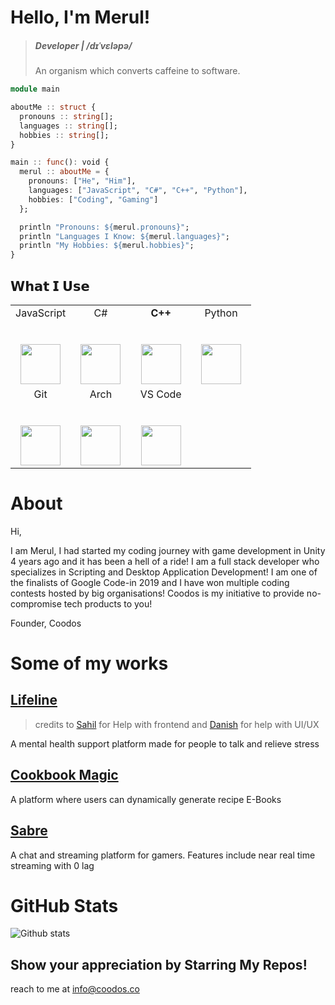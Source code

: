 # Hello, I'm Merul!

> ##### Developer | /dɪˈvɛləpə/
> An organism which converts caffeine to software.

```julia
module main

aboutMe :: struct {
  pronouns :: string[];
  languages :: string[];
  hobbies :: string[];
}

main :: func(): void {
  merul :: aboutMe = {
    pronouns: ["He", "Him"],
    languages: ["JavaScript", "C#", "C++", "Python"],
    hobbies: ["Coding", "Gaming"]
  };

  println "Pronouns: ${merul.pronouns}";
  println "Languages I Know: ${merul.languages}";
  println "My Hobbies: ${merul.hobbies}";
}
```

## 𝗪𝗵𝗮𝘁 𝗜 𝗨𝘀𝗲

<table>
  <tbody>
    <tr valign="top">
      <td width="25%" align="center">
        <span>JavaScript</span><br><br><br>
        <img height="64px" src="https://upload.wikimedia.org/wikipedia/commons/6/6a/JavaScript-logo.png">
      </td>
      <td width="25%" align="center">
        <span>C#</span><br><br><br>
        <img height="64px" src="https://cdn.svgporn.com/logos/c-sharp.svg">
      </td>
      <td width="25%" align="center">
        <span><strong>C++</span><br><br><br>
        <img height="64px" src="https://upload.wikimedia.org/wikipedia/commons/thumb/1/18/ISO_C%2B%2B_Logo.svg/306px-ISO_C%2B%2B_Logo.svg.png">
      </td>
      <td width="25%" align="center">
        <span>Python</span><br><br><br>
        <img height="64px" src="https://cdn.svgporn.com/logos/python.svg">
      </td>
    </tr>
    <tr valign="top">
      <td width="25%" align="center">
        <span>Git</span><br><br><br>
        <img height="64px" src="https://cdn.svgporn.com/logos/git-icon.svg">
      </td>
      <td width="25%" align="center">
        <span>Arch</span><br><br><br>
        <img height="64px" src="https://cdn0.iconfinder.com/data/icons/flat-round-system/512/archlinux-512.png">
      </td>
      <td width="25%" align="center">
        <span>VS Code</span><br><br><br>
        <img height="64px" src="https://cdn.svgporn.com/logos/visual-studio-code.svg">
      </td>
    </tr>
  </tbody>
</table>

# About 
Hi,

I am Merul, I had started my coding journey with game development in Unity 4 years ago and it has been a hell of a ride! I am a full stack developer who specializes in Scripting and Desktop Application Development! I am one of the finalists of Google Code-in 2019 and I have won multiple coding contests hosted by big organisations! Coodos is my initiative to provide no-compromise tech products to you!

Founder, Coodos

# Some of my works

## [Lifeline](https://lifeline-codehack.herokuapp.com/)
> credits to [Sahil](https://github.com/sahil2004/) for Help with frontend and [Danish](https://github.com/danishsinghsethi/) for help with UI/UX


A mental health support platform made for people to talk and relieve stress

## [Cookbook Magic](https://cookbookmagic.herokuapp.com/)
A platform where users can dynamically generate recipe E-Books

## [Sabre](https://sabre-beta.herokuapp.com/)
A chat and streaming platform for gamers. Features include near real time streaming with 0 lag

# GitHub Stats

![Github stats](https://github-readme-stats.vercel.app/api?username=coodos&show_icons=true&hide_border=true)

## Show your appreciation by Starring My Repos!

reach to me at info@coodos.co
